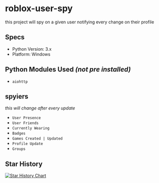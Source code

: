 # roblox-user-spy
this project will spy on a given user notifying every change on their profile


## Specs

- Python Version: 3.x
- Platform: Windows

## Python Modules Used *(not pre installed)*

- `aiohttp`

## spyiers
*this will change after every update*
- `User Presence`
- `User Friends`
- `Currently Wearing`
- `Badges`
- `Games Created | Updated`
- `Profile Update`
- `Groups`

  
## Star History
[![Star History Chart](https://api.star-history.com/svg?repos=efenatuyo/roblox-user-spy&type=Date)](https://star-history.com/#efenatuyo/roblox-user-spy&Date)
